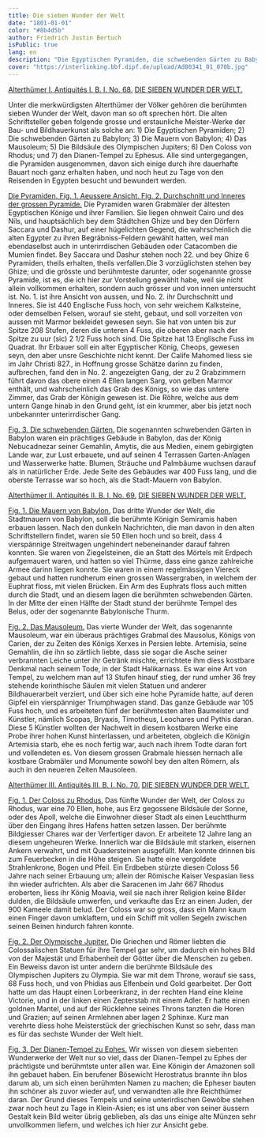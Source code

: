```yaml
---
title: Die sieben Wunder der Welt 
date: "1801-01-01"
color: "#8b4d5b"
author: Friedrich Justin Bertuch
isPublic: true
lang: en
description: "Die Egyptischen Pyramiden, die schwebenden Gärten zu Babylon, die Mauern von Babylon, das Mausoleum, die Bildsäule des Olympischen Jupiters, den Coloss von Rhodus und den Dianen-Tempel zu Ephesus."
cover: "https://interlinking.bbf.dipf.de/upload/Ad00341_01_070b.jpg"
---
```


[Alterthümer I. Antiquités I. B. I. No. 68.](http://interlinking.bbf.dipf.de/index.php/Special:URIResolver/Datei-3AAd00341_01_070a.jpg)
[DIE SIEBEN WUNDER DER WELT.](http://interlinking.bbf.dipf.de/index.php/Special:URIResolver/Datei-3AAd00341_01_070a01.jpg)

Unter die merkwürdigsten Alterthümer der Völker gehören die berühmten sieben Wunder der Welt, davon man so oft sprechen hört. Die alten Schriftsteller geben folgende grosse und erstaunliche Meister-Werke der Bau- und Bildhauerkunst als solche an: 1) Die Egyptischen Pyramiden; 2) Die schwebenden Gärten zu Babylon; 3) Die Mauern von Babylon; 4) Das Mausoleum; 5) Die Bildsäule des Olympischen Jupiters; 6) Den Coloss von Rhodus; und 7) den Dianen-Tempel zu Ephesus. Alle sind untergegangen, die Pyramiden ausgenommen, davon sich einige durch ihre dauerhafte Bauart noch ganz erhalten haben, und noch heut zu Tage von den Reisenden in Egypten besucht und bewundert werden.

[Die Pyramiden. Fig. 1. Aeussere Ansicht. Fig. 2. Durchschnitt und Inneres der grossen Pyramide.](http://interlinking.bbf.dipf.de/index.php/Special:URIResolver/Datei-3AAd00341_01_070b.jpg)
Die Pyramiden waren Grabmäler der ältesten Egyptischen Könige und ihrer Familien. Sie liegen ohnweit Cairo und des Nils, und hauptsächlich bey dem Städtchen Ghize und bey den Dörfern Saccara und Dashur, auf einer hügelichten Gegend, die wahrscheinlich die alten Egypter zu ihren Begräbniss-Feldern gewählt hatten, weil man ebendaselbst auch in unterirrdischen Gebäuden oder Catacomben die Mumien findet. Bey Saccara und Dashur stehen noch 22. und bey Ghize 6 Pyramiden, theils erhalten, theils verfallen.Die 3 vorzüglichsten stehen bey Ghize; und die grösste und berühmteste darunter, oder sogenannte grosse Pyramide, ist es, die ich hier zur Vorstellung gewählt habe, weil sie nicht allein vollkommen erhalten, sondern auch grösser und von innen untersucht ist. No. 1. ist ihre Ansicht von aussen, und No. 2. ihr Durchschnitt und Inneres. Sie ist 440 Englische Fuss hoch, von sehr weichem Kalksteine, oder demselben Felsen, worauf sie steht, gebaut, und soll vorzeiten von aussen mit Marmor bekleidet gewesen seyn. Sie hat von unten bis zur Spitze 208 Stufen, deren die unteren 4 Fuss, die oberen aber nach der Spitze zu uur (sic) 2 1/2 Fuss hoch sind. Die Spitze hat 13 Englische Fuss im Quadrat. Ihr Erbauer soll ein alter Egyptischer König, Cheops, gewesen seyn, den aber unsre Geschichte nicht kennt. Der Calife Mahomed liess sie im Jahr Christi 827., in Hoffnung grosse Schätze darinn zu finden, aufbrechen, fand den in No. 2. angezeigten Gang, der zu 2 Grabzimmern führt davon das obere einen 4 Ellen langen Sarg, von gelben Marmor enthält, und wahrscheinlich das Grab des Königs, so wie das untere Zimmer, das Grab der Königin gewesen ist. Die Röhre, welche aus dem untern Gange hinab in den Grund geht, ist ein krummer, aber bis jetzt noch unbekannter unterirrdischer Gang.

[Fig. 3. Die schwebenden Gärten.](http://interlinking.bbf.dipf.de/index.php/Special:URIResolver/Datei-3AAd00341_01_070c.jpg)
Die sogenannten schwebenden Gärten in Babylon waren ein prächtiges Gebäude in Babylon, das der König Nebucadnezar seiner Gemahlin, Amytis, die aus Medien, einem gebirgigten Lande war, zur Lust erbauete, und auf seinen 4 Terrassen Garten-Anlagen und Wasserwerke hatte. Blumen, Sträuche und Palmbäume wuchsen darauf als in natürlicher Erde. Jede Seite des Gebäudes war 400 Fuss lang, und die oberste Terrasse war so hoch, als die Stadt-Mauern von Babylon.


[Alterthümer II. Antiquités II. B. I. No. 69.](http://interlinking.bbf.dipf.de/index.php/Special:URIResolver/Datei-3AAd00341_01_071a.jpg)
[DIE SIEBEN WUNDER DER WELT.](http://interlinking.bbf.dipf.de/index.php/Special:URIResolver/Datei-3AAd00341_01_071a01.jpg)

[Fig. 1. Die Mauern von Babylon.](http://interlinking.bbf.dipf.de/index.php/Special:URIResolver/Datei-3AAd00341_01_071b.jpg)
Das dritte Wunder der Welt, die Stadtmauern von Babylon, soll die berühmte Königin Semiramis haben erbauen lassen. Nach den dunkeln Nachrichten, die man davon in den alten Schriftstellern findet, waren sie 50 Ellen hoch und so breit, dass 4 vierspännige Streitwagen ungehindert nebeneinander darauf fahren konnten. Sie waren von Ziegelsteinen, die an Statt des Mörtels mit Erdpech aufgemauert waren, und hatten so viel Thürme, dass eine ganze zahlreiche Armee darinn liegen konnte. Sie waren in einem regelmässigen Viereck gebaut und hatten rundherum einen grossen Wassergraben, in welchem der Euphrat floss, mit vielen Brücken. Ein Arm des Euphrats floss auch mitten durch die Stadt, und an diesem lagen die berühmten schwebenden Gärten. In der Mitte der einen Hälfte der Stadt stund der berühmte Tempel des Belus, oder der sogenannte Babylonische Thurm.

[Fig. 2. Das Mausoleum.](http://interlinking.bbf.dipf.de/index.php/Special:URIResolver/Datei-3AAd00341_01_071c.jpg)
Das vierte Wunder der Welt, das sogenannte Mausoleum, war ein überaus prächtiges Grabmal des Mausolus, Königs von Carien, der zu Zeiten des Königs Xerxes in Persien lebte. Artemisia, seine Gemahlin, die ihn so zärtlich liebte, dass sie sogar die Asche seiner verbrannten Leiche unter ihr Getränk mischte, errichtete ihm diess kostbare Denkmal nach seinem Tode, in der Stadt Halikarnass. Es war eine Art von Tempel, zu welchem man auf 13 Stufen hinauf stieg, der rund umher 36 frey stehende korinthische Säulen mit vielen Statuen und anderer Bildhauerarbeit verziert, und über sich eine hohe Pyramide hatte, auf deren Gipfel ein vierspänniger Triumphwagen stand. Das ganze Gebäude war 105 Fuss hoch, und es arbeiteten fünf der berühmtesten alten Baumeister und Künstler, nämlich Scopas, Bryaxis, Timotheus, Leochares und Pythis daran. Diese 5 Künstler wollten der Nachwelt in diesem kostbaren Werke eine Probe ihrer hohen Kunst hinterlassen, und arbeiteten, obgleich die Königin Artemisia starb, ehe es noch fertig war, auch nach ihrem Todte daran fort und vollendeten es. Von diesem grossen Grabmale hiessen hernach alle kostbare Grabmäler und Monumente sowohl bey den alten Römern, als auch in den neueren Zeiten Mausoleen.

[Alterthümer III. Antiquités III. B. I. No. 70.](http://interlinking.bbf.dipf.de/index.php/Special:URIResolver/Datei-3AAd00341_01_072a.jpg)
[DIE SIEBEN WUNDER DER WELT.](http://interlinking.bbf.dipf.de/index.php/Special:URIResolver/Datei-3AAd00341_01_072a01.jpg)

[Fig. 1. Der Coloss zu Rhodus.](http://interlinking.bbf.dipf.de/index.php/Special:URIResolver/Datei-3AAd00341_01_072b.jpg)
Das fünfte Wunder der Welt, der Coloss zu Rhodus, war eine 70 Ellen, hohe, aus Erz gegossene Bildsäule der Sonne, oder des Apoll, welche die Einwohner dieser Stadt als einen Leuchtthurm über den Eingang ihres Hafens hatten setzen lassen. Der berühmte Bildgiesser Chares war der Verfertiger davon. Er arbeitete 12 Jahre lang an diesem ungeheuren Werke. Innerlich war die Bildsäule mit starken, eisernen Ankern verwahrt, und mit Quadersteinen ausgefüllt. Man konnte drinnen bis zum Feuerbecken in die Höhe steigen. Sie hatte eine vergoldete Strahlenkrone, Bogen und Pfeil. Ein Erdbeben stürzte diesen Coloss 56 Jahre nach seiner Erbauung um; allein der Römische Kaiser Vespasian liess ihn wieder aufrichten. Als aber die Saracenen im Jahr 667 Rhodus eroberten, liess ihr König Moavia, weil sie nach ihrer Religion keine Bilder dulden, die Bildsäule umwerfen, und verkaufte das Erz an einen Juden, der 900 Kameele damit belud. Der Coloss war so gross, dass ein Mann kaum einen Finger davon umklaftern, und ein Schiff mit vollen Segeln zwischen seinen Beinen hindurch fahren konnte.

[Fig. 2. Der Olympische Jupiter.](http://interlinking.bbf.dipf.de/index.php/Special:URIResolver/Datei-3AAd00341_01_072c.jpg)
Die Griechen und Römer liebten die Colossalischen Statuen für ihre Tempel gar sehr, um dadurch ein hohes Bild von der Majestät und Erhabenheit der Götter über die Menschen zu geben. Ein Beweiss davon ist unter andern die berühmte Bildsäule des Olympischen Jupiters zu Olympia. Sie war mit dem Throne, worauf sie sass, 68 Fuss hoch, und von Phidias aus Elfenbein und Gold gearbeitet. Der Gott hatte um das Haupt einen Lorbeerkranz, in der rechten Hand eine kleine Victorie, und in der linken einen Zepterstab mit einem Adler. Er hatte einen goldnen Mantel, und auf der Rücklehne seines Throns tanzten die Horen und Grazien; auf seinen Armlehnen aber lagen 2 Sphinxe. Kurz man verehrte diess hohe Meisterstück der griechischen Kunst so sehr, dass man es für das sechste Wunder der Welt hielt.

[Fig. 3. Der Dianen-Tempel zu Ephes.](http://interlinking.bbf.dipf.de/index.php/Special:URIResolver/Datei-3AAd00341_01_072d.jpg)
Wir wissen von diesem siebenten Wunderwerke der Welt nur so viel, dass der Dianen-Tempel zu Ephes der prächtigste und berühmtste unter allen war. Eine Königin der Amazonen soll ihn gebauet haben. Ein berufener Bösewicht Herostratus brannte ihn blos darum ab, um sich einen berühmten Namen zu machen; die Epheser bauten ihn schöner als zuvor wieder auf, und verwandten alle ihre Reichthümer daran. Der Grund dieses Tempels und seine unterirdischen Gewölbe stehen zwar noch heut zu Tage in Klein-Asien; es ist uns aber von seiner äussern Gestalt kein Bild weiter übrig geblieben, als das uns einige alte Münzen sehr unvollkommen liefern, und welches ich hier zur Ansicht gebe. 





